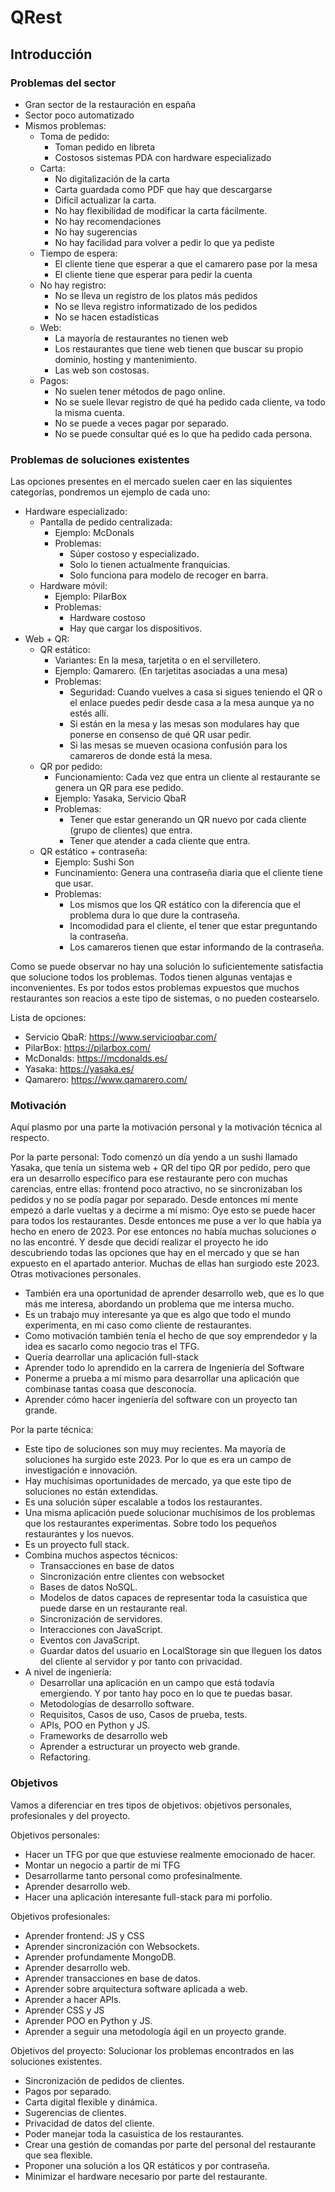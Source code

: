 # QRest

## Introducción

### Problemas del sector

- Gran sector de la restauración en españa
- Sector poco automatizado
- Mismos problemas:
    - Toma de pedido: 
        - Toman pedido en libreta 
        - Costosos sistemas PDA con hardware especializado
    - Carta:
        - No digitalización de la carta
        - Carta guardada como PDF que hay que descargarse
        - Dificil actualizar la carta.
        - No hay flexibilidad de modificar la carta fácilmente.
        - No hay recomendaciones 
        - No hay sugerencias
        - No hay facilidad para volver a pedir lo que ya pediste
    - Tiempo de espera:
        - El cliente tiene que esperar a que el camarero pase por la mesa
        - El cliente tiene que esperar para pedir la cuenta
    - No hay registro:
        - No se lleva un registro de los platos más pedidos
        - No se lleva registro informatizado de los pedidos
        - No se hacen estadísticas
    - Web:
        - La mayoría de restaurantes no tienen web
        - Los restaurantes que tiene web tienen que buscar su propio dominio, hosting y mantenimiento.
        - Las web son costosas.
    - Pagos:
        - No suelen tener métodos de pago online.
        - No se suele llevar registro de qué ha pedido cada cliente, va todo la misma cuenta.
        - No se puede a veces pagar por separado.
        - No se puede consultar qué es lo que ha pedido cada persona.

### Problemas de soluciones existentes

Las opciones presentes en el mercado suelen caer en las siquientes categorías, pondremos un ejemplo de cada uno:

- Hardware especializado:
    - Pantalla de pedido centralizada: 
        - Ejemplo: McDonals
        - Problemas: 
            - Súper costoso y especializado.
            - Solo lo tienen actualmente franquicias.
            - Solo funciona para modelo de recoger en barra.
    - Hardware móvil: 
        - Ejemplo: PilarBox
        - Problemas:
            - Hardware costoso
            - Hay que cargar los dispositivos.
- Web + QR:
    - QR estático:
        - Variantes: En la mesa, tarjetita o en el servilletero.
        - Ejemplo: Qamarero. (En tarjetitas asociadas a una mesa)
        - Problemas:
            - Seguridad: Cuando vuelves a casa si sigues teniendo el QR o el enlace puedes pedir desde casa a la mesa aunque ya no estés allí.
            - Si están en la mesa y las mesas son modulares hay que ponerse en consenso de qué QR usar pedir.
            - Si las mesas se mueven ocasiona confusión para los camareros de donde está la mesa.
    - QR por pedido:
        - Funcionamiento: Cada vez que entra un cliente al restaurante se genera un QR para ese pedido.
        - Ejemplo: Yasaka, Servicio QbaR 
        - Problemas:
            - Tener que estar generando un QR nuevo por cada cliente (grupo de clientes) que entra.
            - Tener que atender a cada cliente que entra.
    - QR estático + contraseña:
        - Ejemplo: Sushi Son
        - Funcinamiento: Genera una contraseña diaria que el cliente tiene que usar.
        - Problemas:
            - Los mismos que los QR estático con la diferencia que el problema dura lo que dure la contraseña.
            - Incomodidad para el cliente, el tener que estar preguntando la contraseña.
            - Los camareros tienen que estar informando de la contraseña.            

Como se puede observar no hay una solución lo suficientemente satisfactia que solucione todos los problemas. Todos tienen algunas ventajas e inconvenientes. Es por todos estos problemas expuestos que muchos restaurantes son reacios a este tipo de sistemas, o no pueden costearselo.

Lista de opciones:

- Servicio QbaR: https://www.servicioqbar.com/
- PilarBox: https://pilarbox.com/
- McDonalds: https://mcdonalds.es/
- Yasaka: https://yasaka.es/
- Qamarero: https://www.qamarero.com/

### Motivación

Aquí plasmo por una parte la motivación personal y la motivación técnica al respecto.

Por la parte personal: Todo comenzó un día yendo a un sushi llamado Yasaka, que tenía un sistema web + QR del tipo QR por pedido, pero que era un desarrollo específico para ese restaurante pero con muchas carencias, entre ellas: frontend poco atractivo, no se sincronizaban los pedidos y no se podía pagar por separado. Desde entonces mi mente empezó a darle vueltas y a decirme a mí mismo: Oye esto se puede hacer para todos los restaurantes. Desde entonces me puse a ver lo que había ya hecho en enero de 2023. Por ese entonces no había muchas soluciones o no las encontré. Y desde que decidí realizar el proyecto he ido descubriendo todas las opciones que hay en el mercado y que se han expuesto en el apartado anterior. Muchas de ellas han surgiodo este 2023. Otras motivaciones personales.

- También era una oportunidad de aprender desarrollo web, que es lo que más me interesa, abordando un problema que me intersa mucho.
- Es un trabajo muy interesante ya que es algo que todo el mundo experimenta, en mi caso como cliente de restaurantes.
- Como motivación también tenía el hecho de que soy emprendedor y la idea es sacarlo como negocio tras el TFG.
- Quería dearrollar una aplicación full-stack
- Aprender todo lo aprendido en la carrera de Ingeniería del Software
- Ponerme a prueba a mí mismo para desarrollar una aplicación que combinase tantas coasa que desconocía.
- Aprender cómo hacer ingeniería del software con un proyecto tan grande. 

Por la parte técnica:

- Este tipo de soluciones son muy muy recientes. Ma mayoría de soluciones ha surgido este 2023. Por lo que es era un campo de investigación e innovación.
- Hay muchísimas oportunidades de mercado, ya que este tipo de soluciones no están extendidas.
- Es una solución súper escalable a todos los restaurantes.
- Una misma aplicación puede solucionar muchísimos de los problemas que los restaurantes experimentas. Sobre todo los pequeños restaurantes y los nuevos.
- Es un proyecto full stack.
- Combina muchos aspectos técnicos: 
    - Transacciones en base de datos
    - Sincronización entre clientes con websocket
    - Bases de datos NoSQL.
    - Modelos de datos capaces de representar toda la casuistica que puede darse en un restaurante real.
    - Sincronización de servidores.
    - Interacciones con JavaScript.
    - Eventos con JavaScript.
    - Guardar datos del usuario en LocalStorage sin que lleguen los datos del cliente al servidor y por tanto con privacidad.
- A nivel de ingeniería:
    - Desarrollar una aplicación en un campo que está todavía emergiendo. Y por tanto hay poco en lo que te puedas basar.
    - Metodologías de desarrollo software.
    - Requisitos, Casos de uso, Casos de prueba, tests.
    - APIs, POO en Python y JS.
    - Frameworks de desarrollo web
    - Aprender a estructurar un proyecto web grande.
    - Refactoring.

### Objetivos

Vamos a diferenciar en tres tipos de objetivos: objetivos personales, profesionales y del proyecto.

Objetivos personales:

- Hacer un TFG por que que estuviese realmente emocionado de hacer.
- Montar un negocio a partir de mi TFG
- Desarrollarme tanto personal como profesinalmente.
- Aprender desarrollo web.
- Hacer una aplicación interesante full-stack para mi porfolio.

Objetivos profesionales:

- Aprender frontend: JS y CSS 
- Aprender sincronización con Websockets.
- Aprender profundamente MongoDB.
- Aprender desarrollo web.
- Aprender transacciones en base de datos.
- Aprender sobre arquitectura software aplicada a web.
- Aprender a hacer APIs.
- Aprender CSS y JS
- Aprender POO en Python y JS.
- Aprender a seguir una metodología ágil en un proyecto grande.

Objetivos del proyecto: Solucionar los problemas encontrados en las soluciones existentes.

- Sincronización de pedidos de clientes.
- Pagos por separado.
- Carta digital flexible y dinámica.
- Sugerencias de clientes.
- Privacidad de datos del cliente.
- Poder manejar toda la casuistica de los restaurantes.
- Crear una gestión de comandas por parte del personal del restaurante que sea flexible.
- Proponer una solución a los QR estáticos y por contraseña.
- Minimizar el hardware necesario por parte del restaurante. 
